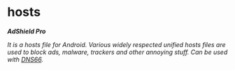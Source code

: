 # hosts
<i><B>AdShield Pro</B>
<p>It is a hosts file for Android. Various widely respected unified hosts files are used to block ads, malware, trackers and other annoying stuff. Can be used with <A HREF="https://github.com/julian-klode/dns66"> DNS66</A>.</i></p>
